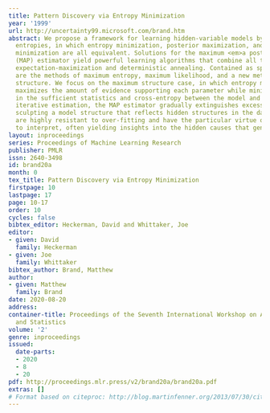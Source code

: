 ```yaml
---
title: Pattern Discovery via Entropy Minimization
year: '1999'
url: http://uncertainty99.microsoft.com/brand.htm
abstract: We propose a framework for learning hidden-variable models by optimizing
  entropies, in which entropy minimization, posterior maximization, and free energy
  minimization are all equivalent. Solutions for the maximum <em>a posteriori</em>
  (MAP) estimator yield powerful learning algorithms that combine all the charms of
  expectation-maximization and deterministic annealing. Contained as special cases
  are the methods of maximum entropy, maximum likelihood, and a new method, maximum
  structure. We focus on the maximum structure case, in which entropy minimization
  maximizes the amount of evidence supporting each parameter while minimizing uncertainty
  in the sufficient statistics and cross-entropy between the model and the data. In
  iterative estimation, the MAP estimator gradually extinguishes excess parameters,
  sculpting a model structure that reflects hidden structures in the data. These models
  are highly resistant to over-fitting and have the particular virtue of being easy
  to interpret, often yielding insights into the hidden causes that generate the data.
layout: inproceedings
series: Proceedings of Machine Learning Research
publisher: PMLR
issn: 2640-3498
id: brand20a
month: 0
tex_title: Pattern Discovery via Entropy Minimization
firstpage: 10
lastpage: 17
page: 10-17
order: 10
cycles: false
bibtex_editor: Heckerman, David and Whittaker, Joe
editor:
- given: David
  family: Heckerman
- given: Joe
  family: Whittaker
bibtex_author: Brand, Matthew
author:
- given: Matthew
  family: Brand
date: 2020-08-20
address:
container-title: Proceedings of the Seventh International Workshop on Artificial Intelligence
  and Statistics
volume: '2'
genre: inproceedings
issued:
  date-parts:
  - 2020
  - 8
  - 20
pdf: http://proceedings.mlr.press/v2/brand20a/brand20a.pdf
extras: []
# Format based on citeproc: http://blog.martinfenner.org/2013/07/30/citeproc-yaml-for-bibliographies/
---
```

